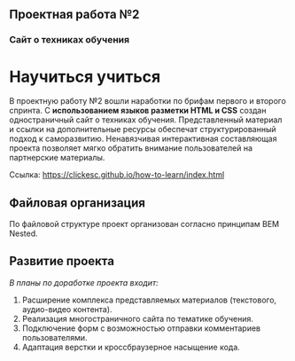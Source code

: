 ## Проектная работа №2 

### Сайт о техниках обучения 

# Научиться учиться 

В проектную работу №2 вошли наработки по брифам первого и второго спринта.
С **использованием языков разметки HTML и CSS** создан одностраничный сайт о техниках обучения.
Представленный материал и ссылки на дополнительные ресурсы обеспечат структурированный подход 
к саморазвитию. Ненавязчивая интерактивная составляющая проекта позволяет мягко обратить 
внимание пользователей на партнерские материалы.

Ссылка: https://clickesc.github.io/how-to-learn/index.html

## Файловая организация

По файловой структуре проект организован согласно принципам BEM Nested.

## Развитие проекта

_В_ _планы_ _по_ _доработке_ _проекта_ _входит:_
1. Расширение комплекса представляемых материалов (текстового, аудио-видео контента).
2. Реализация многостраничного сайта по тематике обучения.
3. Подключение форм с возможностью отправки комментариев пользователями.
4. Адаптация верстки и кроссбраузерное насыщение кода.